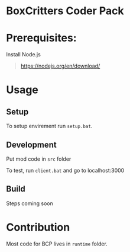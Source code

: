 # BoxCritters Coder Pack

# Prerequisites:
Install Node.js
> https://nodejs.org/en/download/
# Usage
## Setup
To setup envirement run `setup.bat`.
## Development
Put mod code in `src` folder

To test, run `client.bat` and go to localhost:3000

## Build
Steps coming soon

# Contribution
Most code for BCP lives in `runtime` folder.